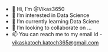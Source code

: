- 👋 Hi, I’m @Vikas3650
- 👀 I’m interested in Data Science
- 🌱 I’m currently learning Data Sciene
- 💞️ I’m looking to collaborate on ...
- 📫 You can reach me to my email id - vikaskatoch.katoch365@gmail.com

<!---
Vikas3650/Vikas3650 is a ✨ special ✨ repository because its `README.md` (this file) appears on your GitHub profile.
You can click the Preview link to take a look at your changes.
--->

